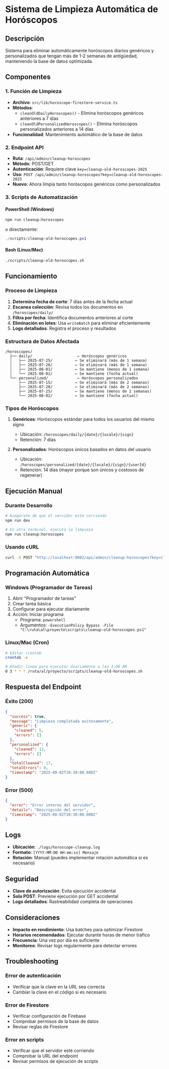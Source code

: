 # Sistema de Limpieza Automática de Horóscopos

## Descripción
Sistema para eliminar automáticamente horóscopos diarios genéricos y personalizados que tengan más de 1-2 semanas de antigüedad, manteniendo la base de datos optimizada.

## Componentes

### 1. Función de Limpieza
- **Archivo**: `src/lib/horoscope-firestore-service.ts`
- **Métodos**: 
  - `cleanOldDailyHoroscopes()` - Elimina horóscopos genéricos anteriores a 7 días
  - `cleanOldPersonalizedHoroscopes()` - Elimina horóscopos personalizados anteriores a 14 días
- **Funcionalidad**: Mantenimiento automático de la base de datos

### 2. Endpoint API
- **Ruta**: `/api/admin/cleanup-horoscopes`
- **Método**: POST/GET
- **Autenticación**: Requiere clave `key=cleanup-old-horoscopes-2025`
- **Uso**: `POST /api/admin/cleanup-horoscopes?key=cleanup-old-horoscopes-2025`
- **Nuevo**: Ahora limpia tanto horóscopos genéricos como personalizados

### 3. Scripts de Automatización

#### PowerShell (Windows)
```bash
npm run cleanup:horoscopes
```
o directamente:
```powershell
./scripts/cleanup-old-horoscopes.ps1
```

#### Bash (Linux/Mac)
```bash
./scripts/cleanup-old-horoscopes.sh
```

## Funcionamiento

### Proceso de Limpieza
1. **Determina fecha de corte**: 7 días antes de la fecha actual
2. **Escanea colección**: Revisa todos los documentos en `/horoscopes/daily/`
3. **Filtra por fecha**: Identifica documentos anteriores al corte
4. **Eliminación en lotes**: Usa `writeBatch` para eliminar eficientemente
5. **Logs detallados**: Registra el proceso y resultados

### Estructura de Datos Afectada
```
/horoscopes/
  ├── daily/                    ← Horóscopos genéricos
  │   ├── 2025-07-25/          ← Se eliminará (más de 1 semana)
  │   ├── 2025-07-26/          ← Se eliminará (más de 1 semana)
  │   ├── 2025-08-01/          ← Se mantiene (menos de 1 semana)
  │   └── 2025-08-02/          ← Se mantiene (fecha actual)
  └── personalized/             ← Horóscopos personalizados
      ├── 2025-07-15/          ← Se eliminará (más de 2 semanas)
      ├── 2025-07-20/          ← Se eliminará (más de 2 semanas)
      ├── 2025-07-25/          ← Se mantiene (menos de 2 semanas)
      └── 2025-08-02/          ← Se mantiene (fecha actual)
```

### Tipos de Horóscopos
1. **Genéricos**: Horóscopos estándar para todos los usuarios del mismo signo
   - Ubicación: `/horoscopes/daily/{date}/{locale}/{sign}`
   - Retención: 7 días
   
2. **Personalizados**: Horóscopos únicos basados en datos del usuario
   - Ubicación: `/horoscopes/personalized/{date}/{locale}/{sign}/{userId}`
   - Retención: 14 días (mayor porque son únicos y costosos de regenerar)

## Ejecución Manual

### Durante Desarrollo
```bash
# Asegúrate de que el servidor esté corriendo
npm run dev

# En otra terminal, ejecuta la limpieza
npm run cleanup:horoscopes
```

### Usando cURL
```bash
curl -X POST "http://localhost:9002/api/admin/cleanup-horoscopes?key=cleanup-old-horoscopes-2025"
```

## Programación Automática

### Windows (Programador de Tareas)
1. Abrir "Programador de tareas"
2. Crear tarea básica
3. Configurar para ejecutar diariamente
4. Acción: Iniciar programa
   - Programa: `powershell`
   - Argumentos: `-ExecutionPolicy Bypass -File "C:\ruta\al\proyecto\scripts\cleanup-old-horoscopes.ps1"`

### Linux/Mac (Cron)
```bash
# Editar crontab
crontab -e

# Añadir línea para ejecutar diariamente a las 3:00 AM
0 3 * * * /ruta/al/proyecto/scripts/cleanup-old-horoscopes.sh
```

## Respuesta del Endpoint

### Éxito (200)
```json
{
  "success": true,
  "message": "Limpieza completada exitosamente",
  "generic": {
    "cleaned": 5,
    "errors": []
  },
  "personalized": {
    "cleaned": 12,
    "errors": []
  },
  "totalCleaned": 17,
  "totalErrors": 0,
  "timestamp": "2025-08-02T10:30:00.000Z"
}
```

### Error (500)
```json
{
  "error": "Error interno del servidor",
  "details": "Descripción del error",
  "timestamp": "2025-08-02T10:30:00.000Z"
}
```

## Logs
- **Ubicación**: `./logs/horoscope-cleanup.log`
- **Formato**: `[YYYY-MM-DD HH:mm:ss] Mensaje`
- **Rotación**: Manual (puedes implementar rotación automática si es necesario)

## Seguridad
- **Clave de autorización**: Evita ejecución accidental
- **Solo POST**: Previene ejecución por GET accidental
- **Logs detallados**: Rastreabilidad completa de operaciones

## Consideraciones
- **Impacto en rendimiento**: Usa batches para optimizar Firestore
- **Horarios recomendados**: Ejecutar durante horas de menor tráfico
- **Frecuencia**: Una vez por día es suficiente
- **Monitoreo**: Revisar logs regularmente para detectar errores

## Troubleshooting

### Error de autenticación
- Verificar que la clave en la URL sea correcta
- Cambiar la clave en el código si es necesario

### Error de Firestore
- Verificar configuración de Firebase
- Comprobar permisos de la base de datos
- Revisar reglas de Firestore

### Error en scripts
- Verificar que el servidor esté corriendo
- Comprobar la URL del endpoint
- Revisar permisos de ejecución de scripts
